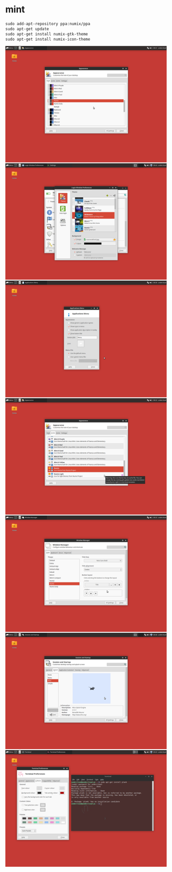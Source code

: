 # mint

```
sudo add-apt-repository ppa:numix/ppa
sudo apt-get update
sudo apt-get install numix-gtk-theme
sudo apt-get install numix-icon-theme
```

![Alt text](https://raw.githubusercontent.com/undercloud/mint/master/article/select-theme.png)
![Alt text](https://raw.githubusercontent.com/undercloud/mint/master/article/login.png)
![Alt text](https://raw.githubusercontent.com/undercloud/mint/master/article/menu.png)
![Alt text](https://raw.githubusercontent.com/undercloud/mint/master/article/select-icon.png)
![Alt text](https://raw.githubusercontent.com/undercloud/mint/master/article/select-window.png)
![Alt text](https://raw.githubusercontent.com/undercloud/mint/master/article/splash.png)
![Alt text](https://raw.githubusercontent.com/undercloud/mint/master/article/terminal.png)
